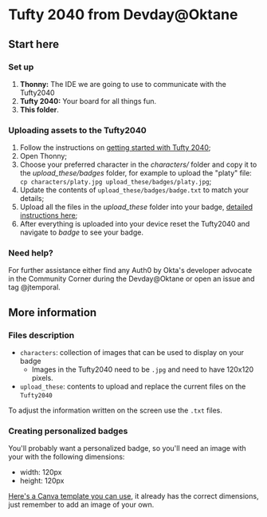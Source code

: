 # Tufty 2040 from Devday@Oktane

## Start here

### Set up

1. **Thonny:** The IDE we are going to use to communicate with the Tufty2040
1. **Tufty 2040:** Your board for all things fun.
1. **This folder**.

### Uploading assets to the Tufty2040

1. Follow the instructions on [getting started with Tufty 2040](https://learn.pimoroni.com/article/getting-started-with-tufty-2040#introduction);
1. Open Thonny;
1. Choose your preferred character in the _characters/_ folder and copy it to the _upload\_these/badges_ folder, for example to upload the "platy" file: `cp characters/platy.jpg upload_these/badges/platy.jpg`;
1. Update the contents of `upload_these/badges/badge.txt` to match your details;
1. Upload all the files in the _upload\_these_ folder into your badge, [detailed instructions here](https://www.thoughtasylum.com/2022/04/29/the-badger-2040-set-up/);
1. After everything is uploaded into your device reset the Tufty2040 and navigate to _badge_ to see your badge.

### Need help?

For further assistance either find any Auth0 by Okta's developer advocate in the Community Corner during the Devday@Oktane or open an issue and tag @jtemporal.

## More information

### Files description

- `characters`: collection of images that can be used to display on your badge
    - Images in the Tufty2040 need to be `.jpg` and need to have 120x120 pixels.
- `upload_these`: contents to upload and replace the current files on the `Tufty2040`

To adjust the information written on the screen use the `.txt` files.

### Creating personalized badges

You'll probably want a personalized badge, so you'll need an image with your with the following dimensions:

* width: 120px
* height: 120px

[Here's a Canva template you can use](https://www.canva.com/design/DAFrDHrarLs/VLCVo4faRglf4UDhOhiQoQ/view?utm_content=DAFrDHrarLs&utm_campaign=designshare&utm_medium=link&utm_source=publishsharelink&mode=preview), it already has the correct dimensions, just remember to add an image of your own.
